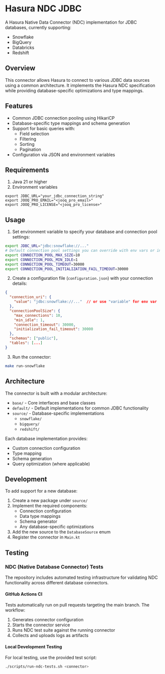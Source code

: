 # Hasura NDC JDBC

A Hasura Native Data Connector (NDC) implementation for JDBC databases, currently supporting:

- Snowflake
- BigQuery
- Databricks
- Redshift

## Overview

This connector allows Hasura to connect to various JDBC data sources using a common architecture. It implements the Hasura NDC specification while providing database-specific optimizations and type mappings.

## Features

- Common JDBC connection pooling using HikariCP
- Database-specific type mappings and schema generation
- Support for basic queries with:
  - Field selection
  - Filtering
  - Sorting
  - Pagination
- Configuration via JSON and environment variables

## Requirements

1. Java 21 or higher
2. Environment variables

```
export JDBC_URL="your_jdbc_connection_string"
export JOOQ_PRO_EMAIL="<jooq_pro_email>"
export JOOQ_PRO_LICENSE="<jooq_pro_license>"
```

## Usage

1. Set environment variable to specify your database and connection pool settings:

```bash
export JDBC_URL="jdbc:snowflake://..."
# Default connection pool settings you can override with env vars or in configuration.json shown below
export CONNECTION_POOL_MAX_SIZE=10
export CONNECTION_POOL_MIN_IDLE=1
export CONNECTION_POOL_TIMEOUT=30000
export CONNECTION_POOL_INITIALIZATION_FAIL_TIMEOUT=30000
```

2. Create a configuration file (`configuration.json`) with your connection details:

```json
{
  "connection_uri": {
    "value": "jdbc:snowflake://..."  // or use "variable" for env var
  },
  "connectionPoolSize": {
    "max_connections": 10,
    "min_idle": 1,
    "connection_timeout": 30000,
    "initialization_fail_timeout": 30000
  },
  "schemas": ["public"],
  "tables": [...]
}
```

3. Run the connector:

```bash
make run-snowflake
```

## Architecture

The connector is built with a modular architecture:

- `base/` - Core interfaces and base classes
- `default/` - Default implementations for common JDBC functionality
- `source/` - Database-specific implementations
  - `snowflake/`
  - `bigquery/`
  - `redshift/`

Each database implementation provides:

- Custom connection configuration
- Type mapping
- Schema generation
- Query optimization (where applicable)

## Development

To add support for a new database:

1. Create a new package under `source/`
2. Implement the required components:
   - Connection configuration
   - Data type mappings
   - Schema generator
   - Any database-specific optimizations
3. Add the new source to the `DatabaseSource` enum
4. Register the connector in `Main.kt`

## Testing

### NDC (Native Database Connector) Tests

The repository includes automated testing infrastructure for validating NDC functionality across different database connectors.

#### GitHub Actions CI

Tests automatically run on pull requests targeting the main branch. The workflow:

1. Generates connector configuration
2. Starts the connector service
3. Runs NDC test suite against the running connector
4. Collects and uploads logs as artifacts

#### Local Development Testing

For local testing, use the provided test script:

```bash
./scripts/run-ndc-tests.sh <connector>
